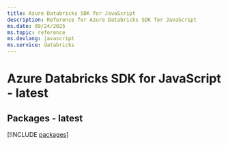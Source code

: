 ```yaml
---
title: Azure Databricks SDK for JavaScript
description: Reference for Azure Databricks SDK for JavaScript
ms.date: 09/24/2025
ms.topic: reference
ms.devlang: javascript
ms.service: databricks
---
```

# Azure Databricks SDK for JavaScript - latest
## Packages - latest
[!INCLUDE [packages](databricks-index.md)]